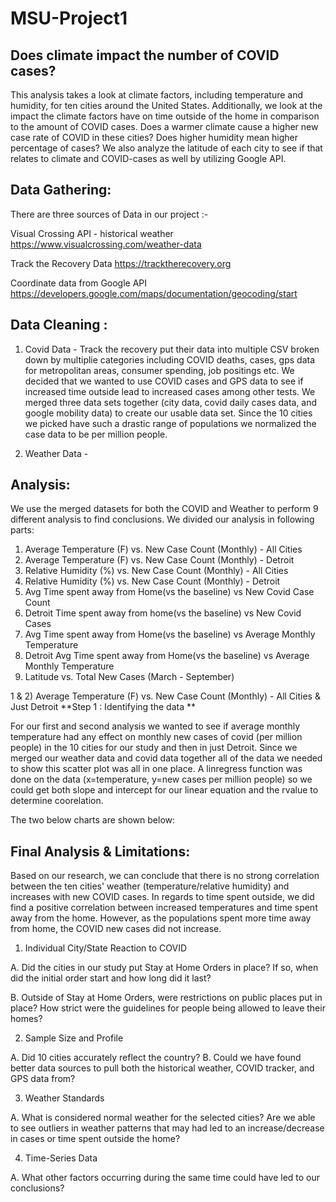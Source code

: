# MSU-Project1
## Does climate impact the number of COVID cases?

This analysis takes a look at climate factors, including temperature and humidity, for ten cities around the United States. Additionally, we look at the impact the climate factors have on time outside of the home in comparison to the amount of COVID cases. Does a warmer climate cause a higher new case rate of COVID in these cities? Does higher humidity mean higher percentage of cases? We also analyze the latitude of each city to see if that relates to climate and COVID-cases as well by utilizing Google API.


## Data Gathering:
There are three sources of Data in our project :-

Visual Crossing API - historical weather
https://www.visualcrossing.com/weather-data 

Track the Recovery Data
https://tracktherecovery.org 

Coordinate data from Google API
https://developers.google.com/maps/documentation/geocoding/start

## Data Cleaning :

1) Covid Data - Track the recovery put their data into multiple CSV broken down by multiplie categories including COVID deaths, cases, gps data for metropolitan areas, consumer spending, job positings etc. We decided that we wanted to use COVID cases and GPS data to see if increased time outside lead to increased cases among other tests. We merged three data sets together (city data, covid daily cases data, and google mobility data) to create our usable data set. Since the 10 cities we picked have such a drastic range of populations we normalized the case data to be per million people. 

2) Weather Data - 


## Analysis:

We use the merged datasets for both the COVID and Weather to perform 9 different analysis to find conclusions.
We divided our analysis in following parts:

1) Average Temperature (F) vs. New Case Count (Monthly) - All Cities
2) Average Temperature (F) vs. New Case Count (Monthly) - Detroit
3) Relative Humidity (%) vs. New Case Count (Monthly) - All Cities
4) Relative Humidity (%) vs. New Case Count (Monthly) - Detroit
5) Avg Time spent away from Home(vs the baseline) vs New Covid Case Count
6) Detroit Time spent away from home(vs the baseline) vs New Covid Cases
7) Avg Time spent away from Home(vs the baseline) vs Average Monthly Temperature
8) Detroit Avg Time spent away from Home(vs the baseline) vs Average Monthly Temperature
9) Latitude vs. Total New Cases (March - September)

1 & 2) Average Temperature (F) vs. New Case Count (Monthly) - All Cities & Just Detroit
**Step 1 : Identifying the data **

For our first and second analysis we wanted to see if average monthly temperature had any effect on monthly new cases of covid (per million people) in the 10 cities for our study and then in just Detroit. Since we merged our weather data and covid data together all of the data we needed to show this scatter plot was all in one place. A linregress function was done on the data (x=temperature, y=new cases per million people) so we could get both slope and intercept for our linear equation and the rvalue to determine coorelation.

The two below charts are shown below:









## Final Analysis & Limitations:

Based on our research, we can conclude that there is no strong correlation between the ten cities' weather (temperature/relative humidity) and increases with new COVID cases. In regards to time spent outside, we did find a positive correlation between increased temperatures and time spent away from the home. However, as the populations spent more time away from home, the COVID new cases did not increase.

1) Individual City/State Reaction to COVID 

A. Did the cities in our study put Stay at Home Orders in place? If so, when did the initial order start and how long did it last? 

B. Outside of Stay at Home Orders, were restrictions on public places put in place? How strict were the guidelines for people being allowed to leave their homes?

2) Sample Size and Profile 
  
A. Did 10 cities accurately reflect the country? B. Could we have found better data sources to pull both the historical weather, COVID tracker, and GPS data from?

3) Weather Standards 
 
A. What is considered normal weather for the selected cities? Are we able to see outliers in weather patterns that may had led to an increase/decrease in cases or time spent outside the home?

4) Time-Series Data 
  
A. What other factors occurring during the same time could have led to our conclusions?
